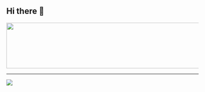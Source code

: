 ## Hi there 👋

<a href="https://github.com/devxb/gitanimals">
  <img src="https://render.gitanimals.org/lines/{CodeBear16}?pet-id=1" width="1000" height="120"/>
</a>

---

<a href="https://github.com/devxb/gitanimals">
  <img src="https://render.gitanimals.org/farms/{CodeBear16}"/>
</a>

<!--
**CodeBear16/CodeBear16** is a ✨ _special_ ✨ repository because its `README.md` (this file) appears on your GitHub profile.

Here are some ideas to get you started:

- 🔭 I’m currently working on ...
- 🌱 I’m currently learning ...
- 👯 I’m looking to collaborate on ...
- 🤔 I’m looking for help with ...
- 💬 Ask me about ...
- 📫 How to reach me: ...
- 😄 Pronouns: ...
- ⚡ Fun fact: ...
-->
